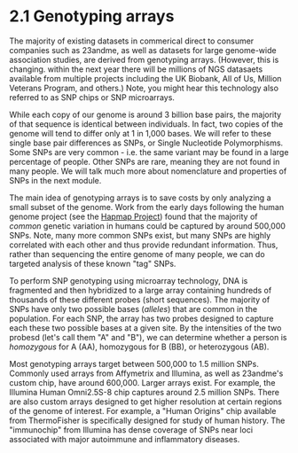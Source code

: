 # 2.1 Genotyping arrays

The majority of existing datasets in commerical direct to consumer companies such as 23andme, as well as datasets for large genome-wide association studies, are derived from genotyping arrays. (However, this is changing. within the next year there will be millions of NGS datasaets available from multiple projects including the UK Biobank, All of Us, Million Veterans Program, and others.) Note, you might hear this technology also referred to as SNP chips or SNP microarrays.

While each copy of our genome is around 3 billion base pairs, the majority of that sequence is identical between individuals. In fact, two copies of the genome will tend to differ only at 1 in 1,000 bases. We will refer to these single base pair differences as SNPs, or Single Nucleotide Polymorphisms. Some SNPs are very common - i.e. the same variant may be found in a large percentage of people. Other SNPs are rare, meaning they are not found in many people. We will talk much more about nomenclature and properties of SNPs in the next module.

The main idea of genotyping arrays is to save costs by only analyzing a small subset of the genome. Work from the early days following the human genome project (see the [Hapmap Project](https://www.genome.gov/10001688/international-hapmap-project)) found that the majority of *common* genetic variation in humans could be captured by around 500,000 SNPs. Note, many more common SNPs exist, but many SNPs are highly correlated with each other and thus provide redundant information. Thus, rather than sequencing the entire genome of many people, we can do targeted analysis of these known "tag" SNPs.

To perform SNP genotyping using microarray technology, DNA is fragmented and then hybridized to a large array containing hundreds of thousands of these different probes (short sequences). The majority of SNPs have only two possible bases (*alleles*) that are common in the population. For each SNP, the array has two probes designed to capture each these two possible bases at a given site. By the intensities of the two probesd (let's call them "A" and "B"), we can determine whether a person is *homozygous* for A (AA), homozygous for B (BB), or heterozygous (AB).

Most genotyping arrays target between 500,000 to 1.5 million SNPs. Commonly used arrays from Affymetrix and Illumina, as well as 23andme's custom chip, have around 600,000. Larger arrays exist. For example, the Illumina Human Omni2.5S-8 chip captures around 2.5 million SNPs. There are also custom arrays designed to get higher resolution at certain regions of the genome of interest. For example, a "Human Origins" chip available from ThermoFisher is specifically designed for study of human history. The "immunochip" from Illumina has dense coverage of SNPs near loci associated with major autoimmune and inflammatory diseases.

